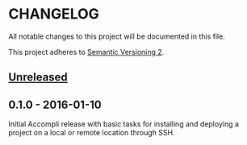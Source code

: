# CHANGELOG
All notable changes to this project will be documented in this file.

This project adheres to [Semantic Versioning 2](http://semver.org/).

## [Unreleased]


## 0.1.0 - 2016-01-10

Initial Accompli release with basic tasks for installing and deploying a project on a local or remote location through SSH.


[Unreleased]: https://github.com/accompli/accompli/compare/0.1.0...HEAD